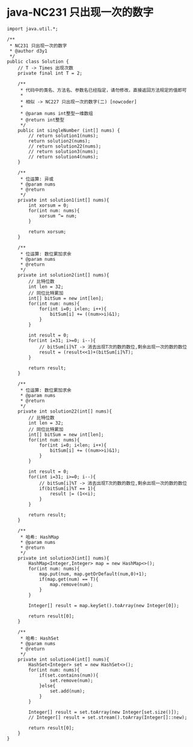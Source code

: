 # java-NC231 只出现一次的数字


    import java.util.*;
    
    /**
     * NC231 只出现一次的数字
     * @author d3y1
     */
    public class Solution {
        // T -> Times 出现次数
        private final int T = 2;
    
        /**
         * 代码中的类名、方法名、参数名已经指定，请勿修改，直接返回方法规定的值即可
         *
         * 相似 -> NC227 只出现一次的数字(二) [nowcoder]
         *
         * @param nums int整型一维数组
         * @return int整型
         */
        public int singleNumber (int[] nums) {
            // return solution1(nums);
            return solution2(nums);
            // return solution22(nums);
            // return solution3(nums);
            // return solution4(nums);
        }
    
        /**
         * 位运算: 异或
         * @param nums
         * @return
         */
        private int solution1(int[] nums){
            int xorsum = 0;
            for(int num: nums){
                xorsum ^= num;
            }
    
            return xorsum;
        }
    
        /**
         * 位运算: 数位累加求余
         * @param nums
         * @return
         */
        private int solution2(int[] nums){
            // 比特位数
            int len = 32;
            // 同位比特累加
            int[] bitSum = new int[len];
            for(int num: nums){
                for(int i=0; i<len; i++){
                    bitSum[i] += ((num>>i)&1);
                }
            }
    
            int result = 0;
            for(int i=31; i>=0; i--){
                // bitSum[i]%T -> 消去出现T次的数的数位,剩余出现一次的数的数位
                result = (result<<1)+(bitSum[i]%T);
            }
    
            return result;
        }
    
        /**
         * 位运算: 数位累加求余
         * @param nums
         * @return
         */
        private int solution22(int[] nums){
            // 比特位数
            int len = 32;
            // 同位比特累加
            int[] bitSum = new int[len];
            for(int num: nums){
                for(int i=0; i<len; i++){
                    bitSum[i] += ((num>>i)&1);
                }
            }
    
            int result = 0;
            for(int i=31; i>=0; i--){
                // bitSum[i]%T -> 消去出现T次的数的数位,剩余出现一次的数的数位
                if(bitSum[i]%T == 1){
                    result |= (1<<i);
                }
            }
    
            return result;
        }
    
        /**
         * 哈希: HashMap
         * @param nums
         * @return
         */
        private int solution3(int[] nums){
            HashMap<Integer,Integer> map = new HashMap<>();
            for(int num: nums){
                map.put(num, map.getOrDefault(num,0)+1);
                if(map.get(num) == T){
                    map.remove(num);
                }
            }
    
            Integer[] result = map.keySet().toArray(new Integer[0]);
    
            return result[0];
        }
    
        /**
         * 哈希: HashSet
         * @param nums
         * @return
         */
        private int solution4(int[] nums){
            HashSet<Integer> set = new HashSet<>();
            for(int num: nums){
                if(set.contains(num)){
                    set.remove(num);
                }else{
                    set.add(num);
                }
            }
    
            Integer[] result = set.toArray(new Integer[set.size()]);
            // Integer[] result = set.stream().toArray(Integer[]::new);
    
            return result[0];
        }
    }

  

